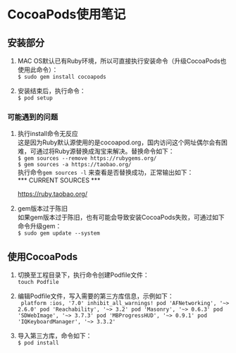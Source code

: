 # CocoaPods使用笔记

## 安装部分

1. MAC OS默认已有Ruby环境，所以可直接执行安装命令（升级CocoaPods也使用此命令）：  
` $ sudo gem install cocoapods `

2. 安装结束后，执行命令：  
` $ pod setup `

### 可能遇到的问题
1. 执行install命令无反应  
这是因为Ruby默认源使用的是cocoapod.org，国内访问这个网址偶尔会有困难，可通过将Ruby源替换成淘宝来解决。替换命令如下：  
` $ gem sources --remove https://rubygems.org/ `  
` $ gem sources -a https://taobao.org/ `  
执行命令` gem sources -l ` 来查看是否替换成功，正常输出如下：  
	\*\*\* CURRENT SOURCES \*\*\*

	https://ruby.taobao.org/  
	
2. gem版本过于陈旧  
如果gem版本过于陈旧，也有可能会导致安装CocoaPods失败，可通过如下命令升级gem：  
` $ sudo gem update --system `  

## 使用CocoaPods
1. 切换至工程目录下，执行命令创建Podfile文件：  
` touch Podfile `  

2. 编辑Podfile文件，写入需要的第三方库信息，示例如下：  
` 
platform :ios, '7.0'
inhibit_all_warnings!
pod 'AFNetworking', '~> 2.6.0'
pod 'Reachability', '~> 3.2'
pod 'Masonry', '~> 0.6.3'
pod 'SDWebImage', '~> 3.7.3'
pod 'MBProgressHUD', '~> 0.9.1'
pod 'IQKeyboardManager', '~> 3.3.2'
`

3. 导入第三方库，命令如下：  
` $ pod install `  

